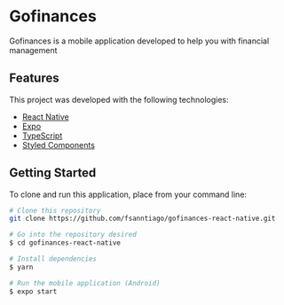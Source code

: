 # Gofinances

Gofinances is a mobile application developed to help you with financial management

## Features

This project was developed with the following technologies:

- [React Native](https://reactnative.dev/)
- [Expo](https://expo.dev/)
- [TypeScript](https://www.typescriptlang.org/)
- [Styled Components](https://styled-components.com/)

## Getting Started

To clone and run this application, place from your command line:

```bash
# Clone this repository
git clone https://github.com/fsanntiago/gofinances-react-native.git

# Go into the repository desired
$ cd gofinances-react-native

# Install dependencies
$ yarn

# Run the mobile application (Android)
$ expo start

```
